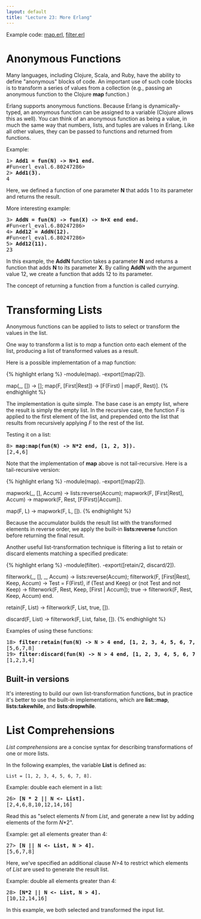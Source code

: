 ```yaml
---
layout: default
title: "Lecture 23: More Erlang"
---
```


Example code: [map.erl](map.erl), [filter.erl](filter.erl)

Anonymous Functions
===================

Many languages, including Clojure, Scala, and Ruby, have the ability to define "anonymous" blocks of code. An important use of such code blocks is to transform a series of values from a collection (e.g., passing an anonymous function to the Clojure **map** function.)

Erlang supports anonymous functions. Because Erlang is dynamically-typed, an anonymous function can be assigned to a variable (Clojure allows this as well). You can think of an anonymous function as being a value, in much the same way that numbers, lists, and tuples are values in Erlang. Like all other values, they can be passed to functions and returned from functions.

Example:

<pre>
1&gt; <b>Add1 = fun(N) -&gt; N+1 end.</b>
#Fun&lt;erl_eval.6.80247286&gt;
2&gt; <b>Add1(3).</b>
4
</pre>

Here, we defined a function of one parameter **N** that adds 1 to its parameter and returns the result.

More interesting example:

<pre>
3&gt; <b>AddN = fun(N) -&gt; fun(X) -&gt; N+X end end.</b>
#Fun&lt;erl_eval.6.80247286&gt;
4&gt; <b>Add12 = AddN(12).</b>
#Fun&lt;erl_eval.6.80247286&gt;
5&gt; <b>Add12(11).</b>
23
</pre>

In this example, the **AddN** function takes a parameter **N** and returns a function that adds **N** to its parameter **X**. By calling **AddN** with the argument value 12, we create a function that adds 12 to its parameter.

The concept of returning a function from a function is called *currying*.

Transforming Lists
==================

Anonymous functions can be applied to lists to select or transform the values in the list.

One way to transform a list is to *map* a function onto each element of the list, producing a list of transformed values as a result.

Here is a possible implementation of a map function:

{% highlight erlang %}
-module(map).
-export([map/2]).

map(_, []) -> [];
map(F, [First|Rest]) -> [F(First) | map(F, Rest)].
{% endhighlight %}

The implementation is quite simple. The base case is an empty list, where the result is simply the empty list. In the recursive case, the function *F* is applied to the first element of the list, and prepended onto the list that results from recursively applying *F* to the rest of the list.

Testing it on a list:

<pre>
8&gt; <b>map:map(fun(N) -&gt; N*2 end, [1, 2, 3]).</b>
[2,4,6]
</pre>

Note that the implementation of **map** above is not tail-recursive. Here is a tail-recursive version:

{% highlight erlang %}
-module(map).
-export([map/2]).

mapwork(_, [], Accum) -> lists:reverse(Accum);
mapwork(F, [First|Rest], Accum) -> mapwork(F, Rest, [F(First)|Accum]).

map(F, L) -> mapwork(F, L, []).
{% endhighlight %}

Because the accumulator builds the result list with the transformed elements in reverse order, we apply the built-in **lists:reverse** function before returning the final result.

Another useful list-transformation technique is filtering a list to retain or discard elements matching a specified predicate:

{% highlight erlang %}
-module(filter).
-export([retain/2, discard/2]).

filterwork(_, [], _, Accum) -> lists:reverse(Accum);
filterwork(F, [First|Rest], Keep, Accum) ->
  Test = F(First),
  if
    (Test and Keep) or (not Test and not Keep) ->
       filterwork(F, Rest, Keep, [First | Accum]);
    true -> filterwork(F, Rest, Keep, Accum)
  end.

retain(F, List) -> filterwork(F, List, true, []).

discard(F, List) -> filterwork(F, List, false, []).
{% endhighlight %}

Examples of using these functions:

<pre>
18&gt; <b>filter:retain(fun(N) -&gt; N &gt; 4 end, [1, 2, 3, 4, 5, 6, 7, 8]).</b>
[5,6,7,8]
19&gt; <b>filter:discard(fun(N) -&gt; N &gt; 4 end, [1, 2, 3, 4, 5, 6, 7, 8]).</b>
[1,2,3,4]
</pre>

Built-in versions
-----------------

It's interesting to build our own list-transformation functions, but in practice it's better to use the built-in implementations, which are **list::map**, **lists:takewhile**, and **lists:dropwhile**.

List Comprehensions
===================

*List comprehensions* are a concise syntax for describing transformations of one or more lists.

In the following examples, the variable **List** is defined as:

    List = [1, 2, 3, 4, 5, 6, 7, 8].

Example: double each element in a list:

<pre>
26&gt; <b>[N * 2 || N &lt;- List].</b>
[2,4,6,8,10,12,14,16]
</pre>

Read this as "select elements *N* from *List*, and generate a new list by adding elements of the form *N*\*2".

Example: get all elements greater than 4:

<pre>
27&gt; <b>[N || N &lt;- List, N &gt; 4].</b>
[5,6,7,8]
</pre>

Here, we've specified an additional clause *N*\>4 to restrict which elements of *List* are used to generate the result list.

Example: double all elements greater than 4:

<pre>
28&gt; <b>[N*2 || N &lt;- List, N &gt; 4].</b>
[10,12,14,16]
</pre>

In this example, we both selected and transformed the input list.
